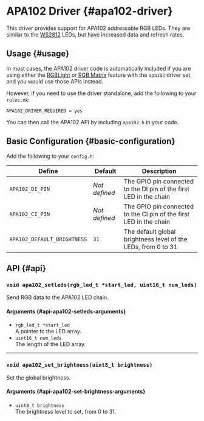 # APA102 Driver {#apa102-driver}

This driver provides support for APA102 addressable RGB LEDs. They are similar to the [WS2812](ws2812_driver) LEDs, but have increased data and refresh rates.

## Usage {#usage}

In most cases, the APA102 driver code is automatically included if you are using either the [RGBLight](feature_rgblight) or [RGB Matrix](feature_rgb_matrix) feature with the `apa102` driver set, and you would use those APIs instead.

However, if you need to use the driver standalone, add the following to your `rules.mk`:

```make
APA102_DRIVER_REQUIRED = yes
```

You can then call the APA102 API by including `apa102.h` in your code.

## Basic Configuration {#basic-configuration}

Add the following to your `config.h`:

|Define                     |Default      |Description                                                       |
|---------------------------|-------------|------------------------------------------------------------------|
|`APA102_DI_PIN`            |*Not defined*|The GPIO pin connected to the DI pin of the first LED in the chain|
|`APA102_CI_PIN`            |*Not defined*|The GPIO pin connected to the CI pin of the first LED in the chain|
|`APA102_DEFAULT_BRIGHTNESS`|`31`         |The default global brightness level of the LEDs, from 0 to 31     |

## API {#api}

### `void apa102_setleds(rgb_led_t *start_led, uint16_t num_leds)`

Send RGB data to the APA102 LED chain.

#### Arguments {#api-apa102-setleds-arguments}

 - `rgb_led_t *start_led`  
   A pointer to the LED array.
 - `uint16_t num_leds`  
   The length of the LED array.

---

### `void apa102_set_brightness(uint8_t brightness)`

Set the global brightness.

#### Arguments {#api-apa102-set-brightness-arguments}

 - `uint8_t brightness`  
   The brightness level to set, from 0 to 31.
